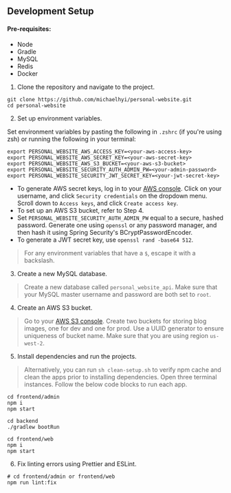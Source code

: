 ## Development Setup

#### Pre-requisites:

- Node
- Gradle
- MySQL 
- Redis 
- Docker 

1. Clone the repository and navigate to the project.

```shell
git clone https://github.com/michaelhyi/personal-website.git
cd personal-website
```

2. Set up environment variables.

Set environment variables by pasting the following in `.zshrc` (if you're using zsh) or running the following in your terminal:

```shell
export PERSONAL_WEBSITE_AWS_ACCESS_KEY=<your-aws-access-key>
export PERSONAL_WEBSITE_AWS_SECRET_KEY=<your-aws-secret-key>
export PERSONAL_WEBSITE_AWS_S3_BUCKET=<your-aws-s3-bucket>
export PERSONAL_WEBSITE_SECURITY_AUTH_ADMIN_PW=<your-admin-password>
export PERSONAL_WEBSITE_SECURITY_JWT_SECRET_KEY=<your-jwt-secret-key>
```

- To generate AWS secret keys, log in to your [AWS console](https://aws.amazon.com/). Click on your username, and click `Security credentials` on the dropdown menu. Scroll down to `Access keys`, and click `Create access key`.
- To set up an AWS S3 bucket, refer to Step 4.
- Set `PERSONAL_WEBSITE_SECURITY_AUTH_ADMIN_PW` equal to a secure, hashed password. Generate one using `openssl` or any password manager, and then hash it using Spring Security's BCryptPasswordEncoder.
- To generate a JWT secret key, use `openssl rand -base64 512`.

> For any environment variables that have a `$`, escape it with a backslash.

3. Create a new MySQL database. 

> Create a new database called `personal_website_api`. Make sure that your MySQL master username and password are both set to `root`.

4. Create an AWS S3 bucket.

> Go to your [AWS S3 console](https://s3.console.aws.amazon.com/s3/home?region=us-west-2#). Create two buckets for storing blog images, one for dev and one for prod. Use a UUID generator to ensure uniqueness of bucket name. Make sure that you are using region `us-west-2`.

5. Install dependencies and run the projects.

> Alternatively, you can run `sh clean-setup.sh` to verify npm cache and clean the apps prior to installing dependencies.
> Open three terminal instances. Follow the below code blocks to run each app.

```shell
cd frontend/admin 
npm i
npm start
```

```shell
cd backend 
./gradlew bootRun
```

```shell
cd frontend/web 
npm i
npm start
```

6. Fix linting errors using Prettier and ESLint.

```shell
# cd frontend/admin or frontend/web
npm run lint:fix
```
